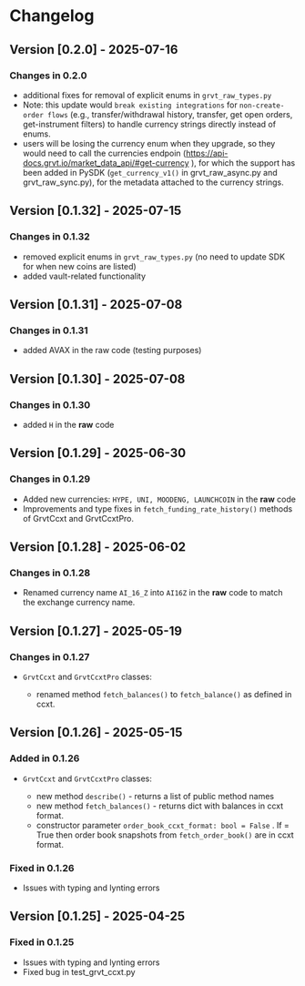 # Changelog

## Version [0.2.0] - 2025-07-16

### Changes in 0.2.0

- additional fixes for removal of explicit enums in `grvt_raw_types.py`
- Note: this update would `break existing integrations` for `non-create-order flows` (e.g., transfer/withdrawal history, transfer, get open orders, get-instrument filters) to handle currency strings directly instead of enums.
- users will be losing the currency enum when they upgrade, so they would need to call the currencies endpoin (<https://api-docs.grvt.io/market_data_api/#get-currency> ), for which the support has been added in PySDK (`get_currency_v1()` in grvt_raw_async.py and grvt_raw_sync.py), for the metadata attached to the currency strings.

## Version [0.1.32] - 2025-07-15

### Changes in 0.1.32

- removed explicit enums in `grvt_raw_types.py` (no need to update SDK for when new coins are listed)
- added vault-related functionality

## Version [0.1.31] - 2025-07-08

### Changes in 0.1.31

- added AVAX in the raw code (testing purposes)

## Version [0.1.30] - 2025-07-08

### Changes in 0.1.30

- added `H` in the **raw** code

## Version [0.1.29] - 2025-06-30

### Changes in 0.1.29

- Added new currencies: `HYPE, UNI, MOODENG, LAUNCHCOIN` in the **raw** code
- Improvements and type fixes in `fetch_funding_rate_history()` methods of GrvtCcxt and GrvtCcxtPro.

## Version [0.1.28] - 2025-06-02

### Changes in 0.1.28

- Renamed currency name `AI_16_Z` into `AI16Z` in the **raw** code to match the exchange currency name.

## Version [0.1.27] - 2025-05-19

### Changes in 0.1.27

- `GrvtCcxt` and `GrvtCcxtPro` classes:
  
  - renamed method `fetch_balances()` to `fetch_balance()` as defined in ccxt.

## Version [0.1.26] - 2025-05-15

### Added in 0.1.26

- `GrvtCcxt` and `GrvtCcxtPro` classes:
  
  - new method `describe()` - returns a list of public method names
  - new method `fetch_balances()` - returns dict with balances in ccxt format.
  - constructor parameter `order_book_ccxt_format: bool = False` . If = True then order book snapshots from `fetch_order_book()` are in ccxt format.

### Fixed in 0.1.26

- Issues with typing and lynting errors

## Version [0.1.25] - 2025-04-25

### Fixed in 0.1.25

- Issues with typing and lynting errors
- Fixed bug in test_grvt_ccxt.py

